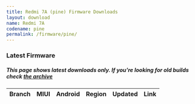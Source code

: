 ```yaml
---
title: Redmi 7A (pine) Firmware Downloads
layout: download
name: Redmi 7A
codename: pine
permalink: /firmware/pine/
---
```



### Latest Firmware
##### This page shows latest downloads only. If you're looking for old builds check [the archive](/archive/firmware/pine/)


<div class="table-responsive-md" id="table-wrapper">
<table id="firmware" class="compact table table-striped table-hover table-sm">
    <thead class="thead-dark">
        <tr>
            <th>Branch</th>
            <th>MIUI</th>
            <th>Android</th>
            <th>Region</th>
            <th>Updated</th>
            <th>Link</th>
        </tr>
    </thead>
    <script>loadFirmwareDownloads('pine', 'latest')</script>
</table>
</div>
